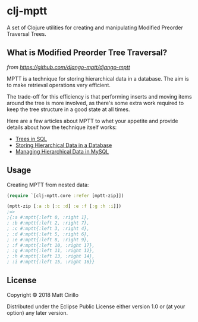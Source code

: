 # clj-mptt

A set of Clojure utilities for creating and manipulating Modified Preorder Traversal Trees.

## What is Modified Preorder Tree Traversal?
_from https://github.com/django-mptt/django-mptt_

MPTT is a technique for storing hierarchical data in a database. The aim is to
make retrieval operations very efficient.

The trade-off for this efficiency is that performing inserts and moving
items around the tree is more involved, as there's some extra work
required to keep the tree structure in a good state at all times.

Here are a few articles about MPTT to whet your appetite and provide
details about how the technique itself works:

* [Trees in SQL](http://www.ibase.ru/files/articles/programming/dbmstrees/sqltrees.html)
* [Storing Hierarchical Data in a Database](http://www.sitepoint.com/print/hierarchical-data-database)
* [Managing Hierarchical Data in MySQL](http://mikehillyer.com/articles/managing-hierarchical-data-in-mysql/)

## Usage

Creating MPTT from nested data:

```clojure
(require `[clj-mptt.core :refer [mptt-zip]])

(mptt-zip [:a :b [:c :d] :e :f [:g :h :i]])
;=>
;{:a #:mptt{:left 0, :right 1},
; :b #:mptt{:left 2, :right 7},
; :c #:mptt{:left 3, :right 4},
; :d #:mptt{:left 5, :right 6},
; :e #:mptt{:left 8, :right 9},
; :f #:mptt{:left 10, :right 17},
; :g #:mptt{:left 11, :right 12},
; :h #:mptt{:left 13, :right 14},
; :i #:mptt{:left 15, :right 16}}
```

## License

Copyright © 2018 Matt Cirillo

Distributed under the Eclipse Public License either version 1.0 or (at
your option) any later version.

